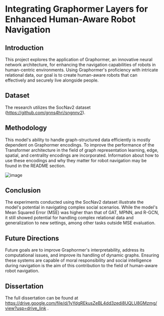 # Integrating Graphormer Layers for Enhanced Human-Aware Robot Navigation

## Introduction
This project explores the application of Graphormer, an innovative neural network architecture, for enhancing the navigation capabilities of robots in human-centric environments. Using Graphormer's proficiency with intricate relational data, our goal is to create human-aware robots that can effectively and securely live alongside people.

## Dataset
The research utilizes the SocNav2 dataset (https://github.com/gnns4hri/sngnnv2).

## Methodology
This model's ability to handle graph-structured data efficiently is mostly dependent on Graphormer encodings. To improve the performance of the Transformer architecture in the field of graph representation learning, edge, spatial, and centrality encodings are incorporated. Information about how to use these encodings and why they matter for robot navigation may be found in the README section.

![image](https://github.com/Sungkyung-Shon/sngnn2_Graphormer/assets/81243837/4a246d55-2d0b-43f8-a5f1-931a1da3ac9f)


## Conclusion
The experiments conducted using the SocNav2 dataset illustrate the model's potential in navigating complex social scenarios. While the model's Mean Squared Error (MSE) was higher than that of GAT, MPNN, and R-GCN, it still showed potential for handling complex relational data and generalization to new settings, among other tasks outside MSE evaluation.

## Future Directions
Future goals are to improve Graphormer's interpretability, address its computational issues, and improve its handling of dynamic graphs. Ensuring these systems are capable of moral responsibility and social intelligence during navigation is the aim of this contribution to the field of human-aware robot navigation.

## Dissertation
The full dissertation can be found at https://drive.google.com/file/d/1yYdgREkusZeBL4dd3zedi8UQLU8GMzmg/view?usp=drive_link . 

